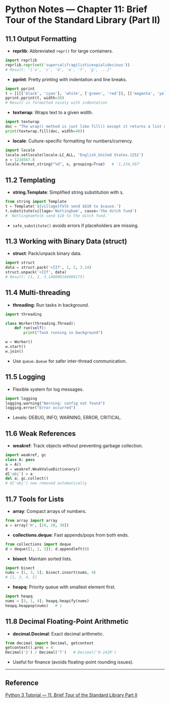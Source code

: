 # Python Notes — Chapter 11: Brief Tour of the Standard Library (Part II)

## 11.1 Output Formatting
- **reprlib**: Abbreviated `repr()` for large containers.
```python
import reprlib
reprlib.repr(set('supercalifragilisticexpialidocious'))
# Result: "{'a', 'c', 'd', 'e', 'f', 'g', ...}"
```
- **pprint**: Pretty printing with indentation and line breaks.
```python
import pprint
t = [[[['black', 'cyan'], 'white', ['green', 'red']], [['magenta', 'yellow'], 'blue']]]
pprint.pprint(t, width=30)
# Result is formatted nicely with indentation
```
- **textwrap**: Wraps text to a given width.
```python
import textwrap
doc = "The wrap() method is just like fill() except it returns a list of strings."
print(textwrap.fill(doc, width=40))
```
- **locale**: Culture-specific formatting for numbers/currency.
```python
import locale
locale.setlocale(locale.LC_ALL, 'English_United States.1252')
x = 1234567.8
locale.format_string("%d", x, grouping=True)   # '1,234,567'
```

## 11.2 Templating
- **string.Template**: Simplified string substitution with `$`.
```python
from string import Template
t = Template('${village}folk send $$10 to $cause.')
t.substitute(village='Nottingham', cause='the ditch fund')
# 'Nottinghamfolk send $10 to the ditch fund.'
```
- `safe_substitute()` avoids errors if placeholders are missing.

## 11.3 Working with Binary Data (struct)
- **struct**: Pack/unpack binary data.
```python
import struct
data = struct.pack('<IIf', 1, 2, 3.14)
struct.unpack('<IIf', data)
# Result: (1, 2, 3.140000104904175)
```

## 11.4 Multi-threading
- **threading**: Run tasks in background.
```python
import threading

class Worker(threading.Thread):
    def run(self):
        print("Task running in background")

w = Worker()
w.start()
w.join()
```
- Use `queue.Queue` for safer inter-thread communication.

## 11.5 Logging
- Flexible system for log messages.
```python
import logging
logging.warning("Warning: config not found")
logging.error("Error occurred")
```
- Levels: DEBUG, INFO, WARNING, ERROR, CRITICAL.

## 11.6 Weak References
- **weakref**: Track objects without preventing garbage collection.
```python
import weakref, gc
class A: pass
a = A()
d = weakref.WeakValueDictionary()
d['obj'] = a
del a; gc.collect()
# d['obj'] now removed automatically
```

## 11.7 Tools for Lists
- **array**: Compact arrays of numbers.
```python
from array import array
a = array('H', [10, 20, 30])
```
- **collections.deque**: Fast appends/pops from both ends.
```python
from collections import deque
d = deque([1, 2, 3]); d.appendleft(0)
```
- **bisect**: Maintain sorted lists.
```python
import bisect
nums = [1, 3, 5]; bisect.insort(nums, 4)
# [1, 3, 4, 5]
```
- **heapq**: Priority queue with smallest element first.
```python
import heapq
nums = [3, 1, 4]; heapq.heapify(nums)
heapq.heappop(nums)   # 1
```

## 11.8 Decimal Floating-Point Arithmetic
- **decimal.Decimal**: Exact decimal arithmetic.
```python
from decimal import Decimal, getcontext
getcontext().prec = 4
Decimal('1') / Decimal('7')   # Decimal('0.1429')
```
- Useful for finance (avoids floating-point rounding issues).

---
## Reference
[Python 3 Tutorial — 11. Brief Tour of the Standard Library Part II](https://docs.python.org/3/tutorial/stdlib2.html)
